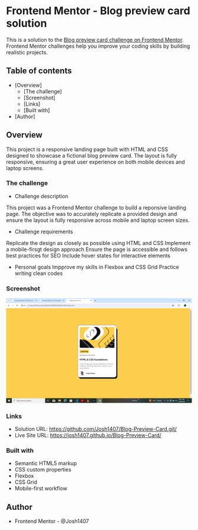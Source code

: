 # Frontend Mentor - Blog preview card solution

This is a solution to the [Blog preview card challenge on Frontend Mentor](https://www.frontendmentor.io/challenges/blog-preview-card-ckPaj01IcS). Frontend Mentor challenges help you improve your coding skills by building realistic projects. 

## Table of contents

- [Overview]
  - [The challenge]
  - [Screenshot]
  - [Links]
  - [Built with]
- [Author]

## Overview

This project is a responsive landing page built with HTML and CSS designed to showcase a fictional blog preview card. The layout is fully responsive, ensuring a great user experience on both mobile devices and laptop screens.

### The challenge

- Challenge description

This project was a Frontend Mentor challenge to build a reponsive landing page. The objective was to accurately replicate a provided design and ensure the layout is fully responsive across mobile and laptop screen sizes.

- Challenge requirements

 Replicate the design as closely as possible using HTML and CSS
 Implement a mobile-firsgt design approach
 Ensure the page is accessible and follows best practices for SEO
 Include hover states for interactive elements

- Personal goals 
 Impprove my skills in Flexbox and CSS Grid
 Practice writing clean codes

### Screenshot

![](./Screenshot.png)

### Links

- Solution URL: https://github.com/Josh1407/Blog-Preview-Card.git/
- Live Site URL: https://josh1407.github.io/Blog-Preview-Card/ 

### Built with

- Semantic HTML5 markup
- CSS custom properties
- Flexbox
- CSS Grid
- Mobile-first workflow

## Author

- Frontend Mentor - @Josh1407

